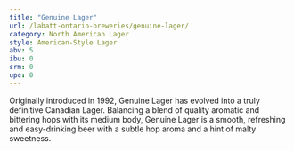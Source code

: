 ```yaml
---
title: "Genuine Lager"
url: /labatt-ontario-breweries/genuine-lager/
category: North American Lager
style: American-Style Lager
abv: 5
ibu: 0
srm: 0
upc: 0
---
```

Originally introduced in 1992, Genuine Lager has evolved into a truly definitive Canadian Lager. Balancing a blend of quality aromatic and bittering hops with its medium body, Genuine Lager is a smooth, refreshing and easy-drinking beer with a subtle hop aroma and a hint of malty sweetness.
